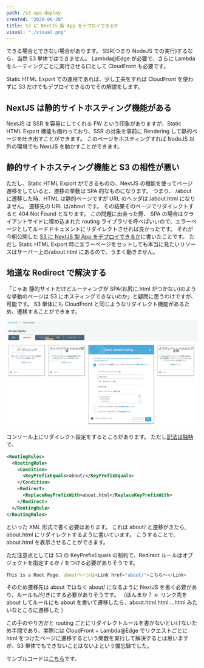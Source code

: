 ```yaml
---
path: /s3-spa-deploy
created: "2020-06-28"
title: S3 に NextJS 製 App をデプロイできるか
visual: "./visual.png"
---
```


できる場合とできない場合があります。
SSR(つまり NodeJS での実行)するなら、当然 S3 単体ではできません。
Lambda@Edge が必要で、さらに Lambda をルーティングごとに実行させる口として CloudFront も必要です。

Static HTML Export での運用であれば、少し工夫をすれば CloudFront を使わずに S3 だけでもデプロイできるのでその解説をします。

## NextJS は静的サイトホスティング機能がある

NextJS は SSR を容易にしてくれる FW という印象がありますが、Static HTML Export 機能も備わっており、SSR の対象を事前に Rendering して静的ページを吐き出すことができます。
このページをホスティングすれば NodeJS 以外の環境でも NextJS を動かすことができます。

## 静的サイトホスティング機能と S3 の相性が悪い

ただし、Static HTML Export ができるものの、NextJS の機能を使ってページ遷移をしていると、遷移の挙動は SPA 的なものになります。
つまり、 /about に遷移した時、HTML は静的ページですが URL のヘッダは /about.html になりません。
遷移先の URL は/about です。
その結果そのページでリダイレクトすると 404 Not Found となります。
この問題に出会った際、 SPA の場合はクライアントサイドに埋め込まれた routing ライブラリを呼べばいいので、エラーページとしてルードドキュメントにリダイレクトさせれば良かったです。
それが今朝公開した [S3 に NextJS 製 App をデプロイできるか](https://blog.ojisan.io/s3-spa-deploy)に書いたことです。
ただし Static HTML Export 時にエラーページをセットしても本当に見たいリソースはサーバー上の/about.html にあるので、うまく動きません。

## 地道な Redirect で解決する

「じゃあ 静的サイトだけどルーティングが SPA(お尻に.html がつかない)のような挙動のページは S3 にホスティングできないのか」と疑問に思うわけですが、可能です。
S3 単体にも CloudFront と同じようなリダイレクト機能があるため、遷移することができます。

![S3上でリダイレクト設定をする](s3error.png)

コンソール上にリダイレクト設定をするところがあります。
ただし[記法は独特](https://docs.aws.amazon.com/AmazonS3/latest/dev/how-to-page-redirect.html)で、

```xml
<RoutingRules>
  <RoutingRule>
    <Condition>
      <KeyPrefixEquals>about/</KeyPrefixEquals>
    </Condition>
    <Redirect>
      <ReplaceKeyPrefixWith>about.html</ReplaceKeyPrefixWith>
    </Redirect>
  </RoutingRule>
</RoutingRules>
```

といった XML 形式で書く必要はあります。
これは about/ と遷移がきたら, about.html にリダイレクトするように書いています。
こうすることで、about.html を表示させることができます。

ただ注意点としては S3 の KeyPrefixEquals の制約で、Redirect ルールはオブジェクトを指定するか / をつける必要がありそうです。

```js
This is a Root Page. aboutページは<Link href="about/">こちら〜</Link>
```

そのため遷移先は about ではなく about/ になるように NextJS を書く必要があり、ルールも/付きにする必要がありそうです。
（ほんまか？ ← リンク先を about してルールにも about を書いて遷移したら、about.html.html....html みたいなところに遷移した ）

この手のやり方だと routing ごとにリダイレクトルールを書かないといけないため手間であり、実際には CloudFront + Lambda@Edge でリクエストごとに html をつけたページに遷移するという関数を実行して解決するとは思いますが、S3 単体でもできないことはないよという備忘録でした。

サンプルコードは[こちら](https://github.com/ojisan-toybox/s3-next-js)です。
